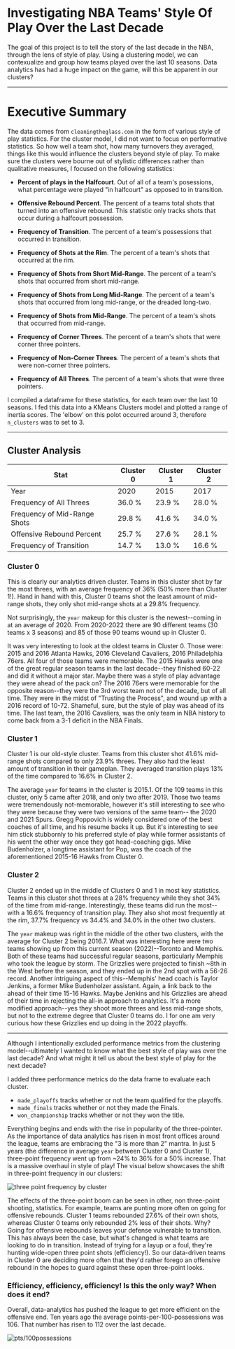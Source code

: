 

# Investigating NBA Teams' Style Of Play Over the Last Decade

The goal of this project is to tell the story of the last decade in the NBA, through the lens of style of play.  Using a clustering model, we can contexualize and group how  teams played over the last 10 seasons.  Data analytics has had a huge impact on the game, will this be apparent in our clusters?

-----------------
# Executive Summary 
The data comes from `cleaningtheglass.com` in the form of various style of play statistics.  For the cluster model, I did not want to focus on performative statistics.  So how well a team shot, how many turnovers they averaged, things like this would influence the clusters beyond style of play.  To make sure the clusters were bourne out of stylistic differences rather than qualitative measures, I focused on the following statistics:  

* **Percent of plays in the Halfcourt**.  Out of all of a team's posessions, what percentage were played "in halfcourt" as opposed to in transition.

* **Offensive Rebound Percent**.  The percent of a teams total shots that turned into an offensive rebound.  This statistic only tracks shots that occur during a halfcourt possession.

* **Frequency of Transition**.  The percent of a team's possessions that occurred in transition.

* **Frequency of Shots at the Rim**.  The percent of a team's shots that occurred at the rim.

* **Frequency of Shots from Short Mid-Range**.  The percent of a team's shots that occurred from short mid-range.

* **Frequency of Shots from Long Mid-Range**.  The percent of a team's shots that occurred from long mid-range, or the dreaded long-two.  

* **Frequency of Shots from Mid-Range**. The percent of a team's shots that occurred from mid-range.

* **Frequency of Corner Threes**. The percent of a team's shots that were corner three pointers.

* **Frequency of Non-Corner Threes**. The percent of a team's shots that were non-corner three pointers.

* **Frequency of All Threes**. The percent of a team's shots that were three pointers.

I compiled a dataframe for these statistics, for each team over the last 10 seasons.  I fed this data into a KMeans Clusters model and plotted a range of inertia scores.  The 'elbow' on this polot occurred around 3, therefore `n_clusters` was to set to 3.    

----------------------------------

## Cluster Analysis

| Stat      | Cluster 0 | Cluster 1 | Cluster 2
| ----------- | ----------- |-----------|----------|
| Year   | 2020 | 2015 | 2017|
| Frequency of All Threes  | 36.0 % | 23.9 % | 28.0 % |
| Frequency of Mid-Range Shots | 29.8 % | 41.6 % | 34.0 % |
| Offensive Rebound Percent | 25.7 % | 27.6 % | 28.1 % |
| Frequency of Transition | 14.7 % | 13.0 % | 16.6 % |

### Cluster 0
This is clearly our analytics driven cluster.  Teams in this cluster shot by far the most threes, with an average frequency of 36% (50% more than Cluster 1!).  Hand in hand with this, Cluster 0 teams shot the least amount of mid-range shots, they only shot mid-range shots at a 29.8% frequency.

Not surprisingly, the `year` makeup for this cluster is the newest--coming in at an average of 2020.  From 2020-2022 there are 90 different teams (30 teams x 3 seasons) and 85 of those 90 teams wound up in Cluster 0.  

It was very interesting to look at the oldest teams in Cluster 0.  Those were: 2015 and 2016 Atlanta Hawks, 2016 Cleveland Cavaliers, 2016 Philadelphia 76ers.  All four of those teams were memorable.  The 2015 Hawks were one of the great regular season teams in the last decade--they finished 60-22 and did it without a major star.  Maybe there was a style of play advantage they were ahead of the pack on?  The 2016 76ers were memorable for the opposite reason--they were the 3rd worst team not of the decade, but of all time.  They were in the midst of "Trusting the Process", and wound up with a 2016 record of 10-72.  Shameful, sure, but the style of play was ahead of its time.  The last team, the 2016 Cavaliers, was the only team in NBA history to come back from a 3-1 deficit in the NBA Finals.  

### Cluster 1
Cluster 1 is our old-style cluster.  Teams from this cluster shot 41.6% mid-range shots compared to only 23.9% threes.  They also had the least amount of transition in their gameplan.  They averaged transition plays 13% of the time compared to 16.6% in Cluster 2.

The average `year` for teams in the cluster is 2015.1.  Of the 109 teams in this cluster, only 5 came after 2018, and only two after 2019.  Those two teams were tremendously not-memorable, however it's still interesting to see who they were because they were two versions of the same team-- the 2020 and 2021 Spurs.  Gregg Poppovich is widely considered one of the best coaches of all time, and his resume backs it up.  But it's interesting to see him stick stubbornly to his preferred style of play while former assistants of his went the other way once they got head-coaching gigs.  Mike Budenholzer, a longtime assistant for Pop, was the coach of the aforementioned 2015-16 Hawks from Cluster 0.

### Cluster 2
Cluster 2 ended up in the middle of Clusters 0 and 1 in most key statistics.  Teams in this cluster shot threes at a 28% frequency while they shot 34% of the time from mid-range.  Interestingly, these teams did run the most--with a 16.6% frequency of transition play.  They also shot most frequently at the rim, 37.7% frequency vs 34.4% and 34.0% in the other two clusters.    

The `year` makeup was right in the middle of the other two clusters, with the average for Cluster 2 being 2016.7.  What was interesting here were two teams showing up from this current season (2022)--Toronto and Memphis.  Both of these teams had successful regular seasons, particularly Memphis who took the league by storm.  The Grizzlies were projected to finish ~8th in the West before the season, and they ended up in the 2nd spot with a 56-26 record.  Another intriguing aspect of this--Memphis' head coach is Taylor Jenkins, a former Mike Budenholzer assistant.  Again, a link back to the ahead of their time 15-16 Hawks.  Maybe Jenkins and his Grizzlies are ahead of their time in rejecting the all-in approach to analytics.  It's a more modified approach--yes they shoot more threes and less mid-range shots, but not to the extreme degree that Cluster 0 teams do.  I for one am very curious how these Grizzlies end up doing in the 2022 playoffs.

-------------

Although I intentionally excluded performance metrics from the clustering model--ultimately I wanted to know what the best style of play was over the last decade?  And what might it tell us about the best style of play for the next decade?

I added three performance metrics do the data frame to evaluate each cluster.  
* `made_playoffs` tracks whether or not the team qualified for the playoffs.
* `made_finals` tracks whether or not they made the Finals.
* `won_championship` tracks whether or not they won the title.



Everything begins and ends with the rise in popularity of the three-pointer.  As the importance of data analytics has risen in most front offices around the league, teams are embracing the "3 is more than 2" mantra.  In just 5 years (the difference in average `year` between Cluster 0 and Cluster 1), three-point frequency went up from ~24% to 36% for a 50% increase.  That is a massive overhaul in style of play!  The visual below showcases the shift in three-point frequency in our clusters:

![three point frequency by cluster](https://git.generalassemb.ly/ao/NBA_Capstone/blob/master/Visuals/Frequency%20Threes%20by%20Cluster.jpg)

The effects of the three-point boom can be seen in other, non three-point shooting, statistics.  For example, teams are punting more often on going for offensive rebounds.  Cluster 1 teams rebounded 27.6% of their own shots, whereas Cluster 0 teams only rebounded 2% less of their shots.  Why?  Going for offensive rebounds leaves your defense vulnerable to transition.  This has always been the case, but what's changed is what teams are looking to do in transition.  Instead of trying for a layup or a foul, they're hunting wide-open three point shots (efficiency!).  So our data-driven teams in Cluster 0 are deciding more often that they'd rather forego an offensive rebound in the hopes to guard against these open three-point looks.

### Efficiency, efficiency, efficiency! Is this the only way?  When does it end?
Overall, data-analytics has pushed the league to get more efficient on the offensive end.  Ten years ago the average points-per-100-possessions was 106.  That number has risen to 112 over the last decade.  

![pts/100possessions](https://git.generalassemb.ly/ao/NBA_Capstone/blob/master/Visuals/100%20Possessions%20boxplots.jpg)






